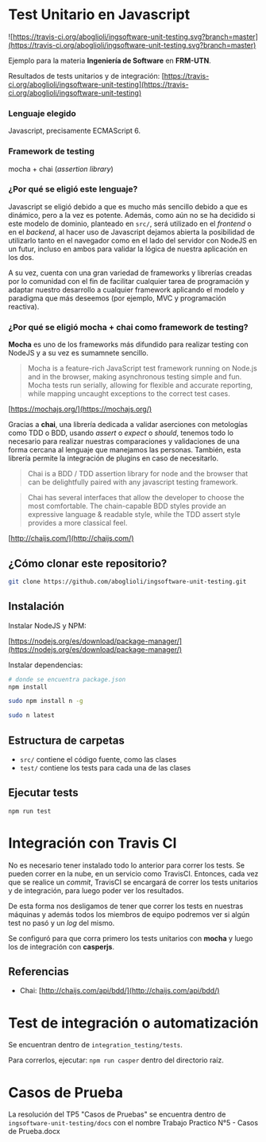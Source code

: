 # Test Unitario en Javascript

![https://travis-ci.org/aboglioli/ingsoftware-unit-testing.svg?branch=master](https://travis-ci.org/aboglioli/ingsoftware-unit-testing.svg?branch=master)

Ejemplo para la materia **Ingeniería de Software** en **FRM-UTN**.

Resultados de tests unitarios y de integración:
[https://travis-ci.org/aboglioli/ingsoftware-unit-testing](https://travis-ci.org/aboglioli/ingsoftware-unit-testing)

### Lenguaje elegido

Javascript, precisamente ECMAScript 6.

### Framework de testing

mocha + chai (*assertion library*)


### ¿Por qué se eligió este lenguaje?

Javascript se eligió debido a que es mucho más sencillo debido a que es
dinámico, pero a la vez es potente. Además, como aún no se ha decidido si este
modelo de dominio, planteado en ```src/```, será utilizado en el *frontend* o en
el *backend*, al hacer uso de Javascript dejamos abierta la posibilidad de
utilizarlo tanto en el navegador como en el lado del servidor con NodeJS en un
futur, incluso en ambos para validar la lógica de nuestra aplicación en los dos.

A su vez, cuenta con una gran variedad de frameworks y librerías creadas por lo
comunidad con el fin de facilitar cualquier tarea de programación y adaptar
nuestro desarrollo a cualquier framework aplicando el modelo y paradigma que más
deseemos (por ejemplo, MVC y programación reactiva).

### ¿Por qué se eligió mocha + chai como framework de testing?

**Mocha** es uno de los frameworks más difundido para realizar testing con NodeJS y a su
vez es sumamnete sencillo.

> Mocha is a feature-rich JavaScript test framework running on Node.js and in
> the browser, making asynchronous testing simple and fun. Mocha tests run
> serially, allowing for flexible and accurate reporting, while mapping uncaught
> exceptions to the correct test cases.

[https://mochajs.org/](https://mochajs.org/)

Gracias a **chai**, una librería dedicada a validar
aserciones con metologías como TDD o BDD, usando *assert* o *expect* o *should*,
tenemos todo lo necesario para realizar nuestras comparaciones y validaciones de
una forma cercana al lenguaje que manejamos las personas. También, esta librería
permite la integración de plugins en caso de necesitarlo.

> Chai is a BDD / TDD assertion library for node and the browser that can be
> delightfully paired with any javascript testing framework.

> Chai has several interfaces that allow the developer to choose the most
> comfortable. The chain-capable BDD styles provide an expressive language &
> readable style, while the TDD assert style provides a more classical feel.

[http://chaijs.com/](http://chaijs.com/)


## ¿Cómo clonar este repositorio?

```bash
git clone https://github.com/aboglioli/ingsoftware-unit-testing.git
```

## Instalación

Instalar NodeJS y NPM:

[https://nodejs.org/es/download/package-manager/](https://nodejs.org/es/download/package-manager/)

Instalar dependencias:

```bash
# donde se encuentra package.json
npm install

sudo npm install n -g

sudo n latest
```

## Estructura de carpetas

 - ```src/``` contiene el código fuente, como las clases
 - ```test/``` contiene los tests para cada una de las clases

## Ejecutar tests

```bash
npm run test
```

# Integración con Travis CI

No es necesario tener instalado todo lo anterior para correr los tests. Se
pueden correr en la nube, en un servicio como TravisCI. Entonces, cada vez que
se realice un *commit*, TravisCI se encargará de correr los tests unitarios y de
integración, para luego poder ver los resultados.

De esta forma nos desligamos de tener que correr los tests en nuestras máquinas
y además todos los miembros de equipo podremos ver si algún test no pasó y un
*log* del mismo.

Se configuró para que corra primero los tests unitarios con **mocha** y luego
los de integración con **casperjs**.

## Referencias

 - Chai: [http://chaijs.com/api/bdd/](http://chaijs.com/api/bdd/)

# Test de integración o automatización

Se encuentran dentro de ```integration_testing/tests```.

Para correrlos, ejecutar: ```npm run casper``` dentro del directorio raíz.


# Casos de Prueba

La resolución del TP5 "Casos de Pruebas" se encuentra dentro de ```ingsoftware-unit-testing/docs``` 
con el nombre Trabajo Practico N°5 - Casos de Prueba.docx

